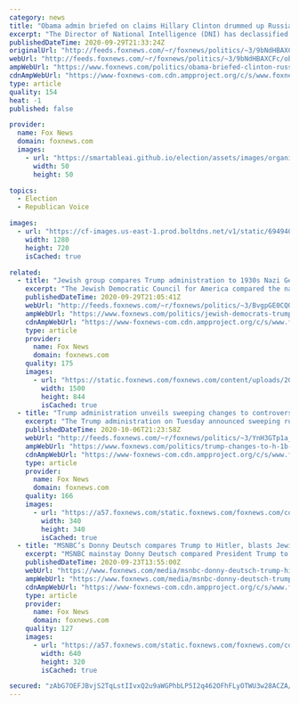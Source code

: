 ```yaml
---
category: news
title: "Obama admin briefed on claims Hillary Clinton drummed up Russia controversy to vilify Trump, distract from emails"
excerpt: "The Director of National Intelligence (DNI) has declassified information indicating that former President Obama's administration knew of allegations that former Democratic presidential nominee Hillary Clinton was attempting to tie Trump to Russia and distract from her email scandal in 2016 -- raising"
publishedDateTime: 2020-09-29T21:33:24Z
originalUrl: "http://feeds.foxnews.com/~r/foxnews/politics/~3/9bNdHBAXCFc/obama-briefed-clinton-russia-vilify-trump-distract"
webUrl: "http://feeds.foxnews.com/~r/foxnews/politics/~3/9bNdHBAXCFc/obama-briefed-clinton-russia-vilify-trump-distract"
ampWebUrl: "https://www.foxnews.com/politics/obama-briefed-clinton-russia-vilify-trump-distract.amp"
cdnAmpWebUrl: "https://www-foxnews-com.cdn.ampproject.org/c/s/www.foxnews.com/politics/obama-briefed-clinton-russia-vilify-trump-distract.amp"
type: article
quality: 154
heat: -1
published: false

provider:
  name: Fox News
  domain: foxnews.com
  images:
    - url: "https://smartableai.github.io/election/assets/images/organizations/foxnews.com-50x50.jpg"
      width: 50
      height: 50

topics:
  - Election
  - Republican Voice

images:
  - url: "https://cf-images.us-east-1.prod.boltdns.net/v1/static/694940094001/743cb30c-5d63-4ec9-aa85-301a9c796d0d/a31e0442-cf78-4648-8907-14d0198cdc5a/1280x720/match/image.jpg"
    width: 1280
    height: 720
    isCached: true

related:
  - title: "Jewish group compares Trump administration to 1930s Nazi Germany"
    excerpt: "The Jewish Democratic Council for America compared the nation under President Trump to Germany under Adolf Hitler in the 1930s in a new ad targeting Jewish voters in swing states. "
    publishedDateTime: 2020-09-29T21:05:41Z
    webUrl: "http://feeds.foxnews.com/~r/foxnews/politics/~3/BvgpGE0CQOo/jewish-democrats-trumps-america-nazi-germany"
    ampWebUrl: "https://www.foxnews.com/politics/jewish-democrats-trumps-america-nazi-germany.amp"
    cdnAmpWebUrl: "https://www-foxnews-com.cdn.ampproject.org/c/s/www.foxnews.com/politics/jewish-democrats-trumps-america-nazi-germany.amp"
    type: article
    provider:
      name: Fox News
      domain: foxnews.com
    quality: 175
    images:
      - url: "https://static.foxnews.com/foxnews.com/content/uploads/2020/09/trump-example.jpg"
        width: 1500
        height: 844
        isCached: true
  - title: "Trump administration unveils sweeping changes to controversial H-1B guest worker program"
    excerpt: "The Trump administration on Tuesday announced sweeping rule changes to the controversial H-1B guest worker program -- changes that the administration says will protect American wages, prevent abuse and hit more than a third of the tens of thousands of applications filed each year."
    publishedDateTime: 2020-10-06T21:23:58Z
    webUrl: "http://feeds.foxnews.com/~r/foxnews/politics/~3/YnH3GTp1a_c/trump-changes-to-h-1b-guest-worker-program"
    ampWebUrl: "https://www.foxnews.com/politics/trump-changes-to-h-1b-guest-worker-program.amp"
    cdnAmpWebUrl: "https://www-foxnews-com.cdn.ampproject.org/c/s/www.foxnews.com/politics/trump-changes-to-h-1b-guest-worker-program.amp"
    type: article
    provider:
      name: Fox News
      domain: foxnews.com
    quality: 166
    images:
      - url: "https://a57.foxnews.com/static.foxnews.com/foxnews.com/content/uploads/2018/09/340/340/i-8dn8554-xl.jpg?ve=1&tl=1"
        width: 340
        height: 340
        isCached: true
  - title: "MSNBC’s Donny Deutsch compares Trump to Hitler, blasts Jewish Americans who support him"
    excerpt: "MSNBC mainstay Donny Deutsch compared President Trump to Adolf Hitler on Wednesday morning and blasted Jewish Americans who plan to vote for him in November."
    publishedDateTime: 2020-09-23T13:55:00Z
    webUrl: "https://www.foxnews.com/media/msnbc-donny-deutsch-trump-hitler"
    ampWebUrl: "https://www.foxnews.com/media/msnbc-donny-deutsch-trump-hitler.amp"
    cdnAmpWebUrl: "https://www-foxnews-com.cdn.ampproject.org/c/s/www.foxnews.com/media/msnbc-donny-deutsch-trump-hitler.amp"
    type: article
    provider:
      name: Fox News
      domain: foxnews.com
    quality: 127
    images:
      - url: "https://a57.foxnews.com/static.foxnews.com/foxnews.com/content/uploads/2019/10/640/320/Donny-Deutsch-donald-trump-MSNBC-AP.jpg?ve=1&tl=1"
        width: 640
        height: 320
        isCached: true

secured: "zAbG7OEFJBvjS2TqLstIIvxQ2u9aWGPhbLP5I2q462OFhFLyOTWU3w28ACZA/xe+kIIpEDov+LAufitUhN932bcbmsy6CvcJv7Mp8nrlAckJ/QYY1+/kxWHmqPB8AzRdAAYyPzu604w8ZDMtU/q3Qb09/MfH+E6yTxwC0Dy4uhy05DTuJiGy7QQg4VQuyTR2CPXGJWUqbyyyFfClqs3qtHYCKlv6FIdR47g6Iu4iJ6UMxnlrCCXpz3Yw5ceHD6YwIB/FswTcRWZeOSSkvPCJnDW3d7yLEnSPN4EZXfJssiql+0dbEWOyZcRLNv8RLR+Cf8oeSD6lpfwFvX7s8QGWOEXlhbGmXJJeINAzICzVW1E=;NL4RN56B1GnRv41S6f5WUA=="
---
```


